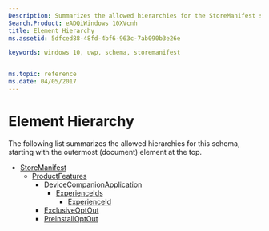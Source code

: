 ```yaml
---
Description: Summarizes the allowed hierarchies for the StoreManifest schema
Search.Product: eADQiWindows 10XVcnh
title: Element Hierarchy
ms.assetid: 5dfced88-48fd-4bf6-963c-7ab090b3e26e

keywords: windows 10, uwp, schema, storemanifest


ms.topic: reference
ms.date: 04/05/2017
---
```


# Element Hierarchy


The following list summarizes the allowed hierarchies for this schema, starting with the outermost (document) element at the top.

-   [StoreManifest](element-storemanifest.md)
    -   [ProductFeatures](element-productfeatures.md)
        -   [DeviceCompanionApplication](element-devicecompanionapplication.md)
            -   [ExperienceIds](element-experienceids.md)
                -   [ExperienceId](element-experienceid.md)
        -   [ExclusiveOptOut](element-exclusiveoptout.md)
        -   [PreinstallOptOut](element-preinstalloptout.md)

 

 



